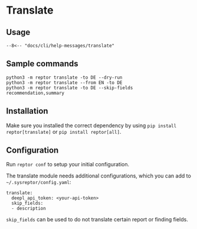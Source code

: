 # Translate

## Usage

```
--8<-- "docs/cli/help-messages/translate"
```

## Sample commands

```
python3 -m reptor translate -to DE --dry-run
python3 -m reptor translate --from EN -to DE
python3 -m reptor translate -to DE --skip-fields recommendation,summary
```

## Installation
Make sure you installed the correct dependency by using `pip install reptor[translate]` or `pip install reptor[all]`.

## Configuration
Run `reptor conf` to setup your initial configuration.

The translate module needs additional configurations, which you can add to `~/.sysreptor/config.yaml`:

```
translate:
  deepl_api_token: <your-api-token>
  skip_fields:
  - description
```

`skip_fields` can be used to do not translate certain report or finding fields.
